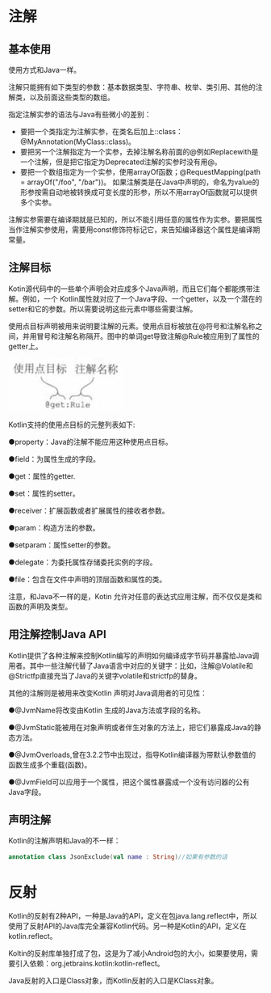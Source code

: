 # 注解

## 基本使用

使用方式和Java一样。

注解只能拥有如下类型的参数：基本数据类型、字符串、枚举、类引用、其他的注解类，以及前面这些类型的数组。

指定注解实参的语法与Java有些微小的差别：

-   要把一个类指定为注解实参，在类名后加上::class：@MyAnnotation(MyClass::class)。
-   要把另一个注解指定为一个实参，去掉注解名称前面的@例如Replacewith是一个注解，但是把它指定为Deprecated注解的实参时没有用@。
-   要把一个数组指定为一个实参，使用arrayOf函数；@RequestMapping(path = arrayOf("/foo", "/bar"))。 如果注解类是在Java中声明的，命名为value的形参按需自动地被转换成可变长度的形参，所以不用arrayOf函数就可以提供多个实参。

注解实参需要在编译期就是已知的，所以不能引用任意的属性作为实参。要把属性当作注解实参使用，需要用const修饰符标记它，来告知编译器这个属性是编译期常量。

## 注解目标

Kotin源代码中的一些单个声明会对应成多个Java声明，而且它们每个都能携带注解。例如，一个 Kotlin属性就对应了一个Java字段、一个getter，以及一个潜在的setter和它的参数。所以需要说明这些元素中哪些需要注解。

使用点目标声明被用来说明要注解的元素。使用点目标被放在@符号和注解名称之间，并用冒号和注解名称隔开。图中的单词get导致注解@Rule被应用到了属性的getter上。

<img src="assets/8.png" alt="8" style="zoom:50%;" />

Kotlin支持的使用点目标的元整列表如下:

●property：Java的注解不能应用这种使用点目标。

●field：为属性生成的字段。

●get：属性的getter.

●set：属性的setter。

●receiver：扩展函数或者扩展属性的接收者参数。

●param：构造方法的参数。

●setparam：属性setter的参数。

●delegate：为委托属性存储委托实例的字段。

●file：包含在文件中声明的顶层函数和属性的类。

注意，和Java不一样的是，Kotin 允许对任意的表达式应用注解，而不仅仅是类和函数的声明及类型。

## 用注解控制Java API

Kotlin提供了各种注解来控制Kotlin编写的声明如何编译成字节码并暴露给Java调用者。其中一些注解代替了Java语言中对应的关键字：比如，注解@Volatile和@Strictfp直接充当了Java的关键字volatile和strictfp的替身。

其他的注解则是被用来改变Kotlin 声明对Java调用者的可见性：

●@JvmName将改变由Kotlin 生成的Java方法或字段的名称。

●@JvmStatic能被用在对象声明或者伴生对象的方法上，把它们暴露成Java的静态方法。

●@JvmOverloads,曾在3.2.2节中出现过，指导Kotlin编译器为带默认参数值的函数生成多个重载(函数)。

●@JvmField可以应用于一个属性，把这个属性暴露成一个没有访问器的公有Java字段。

## 声明注解

Kotlin的注解声明和Java的不一样：

```kotlin
annotation class JsonExclude(val name : String)//如果有参数的话
```

# 反射

Kotlin的反射有2种API，一种是Java的API，定义在包java.lang.reflect中，所以使用了反射API的Java库完全兼容Kotlin代码。另一种是Kotlin的API，定义在kotlin.reflect。

Koltin的反射库单独打成了包，这是为了减小Android包的大小，如果要使用，需要引入依赖：org.jetbrains.kotlin:kotlin-reflect。

Java反射的入口是Class对象，而Kotlin反射的入口是KClass对象。

